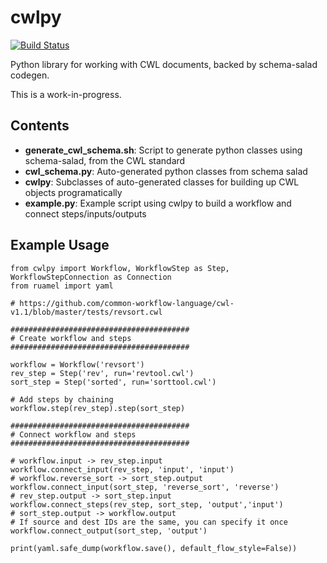 # cwlpy

[![Build Status](https://travis-ci.org/dleehr/cwlpy.svg?branch=master)](https://travis-ci.org/dleehr/cwlpy)

Python library for working with CWL documents, backed by schema-salad codegen.

This is a work-in-progress.

## Contents

- **generate_cwl_schema.sh**: Script to generate python classes using schema-salad, from the CWL standard
- **cwl_schema.py**: Auto-generated python classes from schema salad
- **cwlpy**: Subclasses of auto-generated classes for building up CWL objects programatically
- **example.py**: Example script using cwlpy to build a workflow and connect steps/inputs/outputs

## Example Usage


```
from cwlpy import Workflow, WorkflowStep as Step, WorkflowStepConnection as Connection
from ruamel import yaml

# https://github.com/common-workflow-language/cwl-v1.1/blob/master/tests/revsort.cwl

########################################
# Create workflow and steps
########################################

workflow = Workflow('revsort')
rev_step = Step('rev', run='revtool.cwl')
sort_step = Step('sorted', run='sorttool.cwl')

# Add steps by chaining
workflow.step(rev_step).step(sort_step)

########################################
# Connect workflow and steps
########################################

# workflow.input -> rev_step.input
workflow.connect_input(rev_step, 'input', 'input')
# workflow.reverse_sort -> sort_step.output
workflow.connect_input(sort_step, 'reverse_sort', 'reverse')
# rev_step.output -> sort_step.input
workflow.connect_steps(rev_step, sort_step, 'output','input')
# sort_step.output -> workflow.output
# If source and dest IDs are the same, you can specify it once
workflow.connect_output(sort_step, 'output')

print(yaml.safe_dump(workflow.save(), default_flow_style=False))
```
